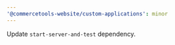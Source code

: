 ```yaml
---
'@commercetools-website/custom-applications': minor
---
```


Update `start-server-and-test` dependency.
